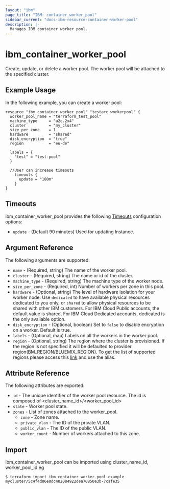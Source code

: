```yaml
---
layout: "ibm"
page_title: "IBM: container_worker_pool"
sidebar_current: "docs-ibm-resource-container-worker-pool"
description: |-
  Manages IBM container worker pool.
---
```


# ibm\_container_worker_pool

Create, update, or delete a worker pool. The worker pool will be attached to the specified cluster.


## Example Usage

In the following example, you can create a worker pool:

```hcl
resource "ibm_container_worker_pool" "testacc_workerpool" {
  worker_pool_name = "terraform_test_pool"
  machine_type     = "u2c.2x4"
  cluster          = "my_cluster"
  size_per_zone    = 1
  hardware         = "shared"
  disk_encryption  = "true"
  region           = "eu-de"

  labels = {
    "test" = "test-pool"
  }

  //User can increase timeouts 
    timeouts {
      update = "180m"
    }
}
```

## Timeouts

ibm_container_worker_pool provides the following [Timeouts](https://www.terraform.io/docs/configuration/resources.html#timeouts) configuration options:

* `update` - (Default 90 minutes) Used for updating Instance.

## Argument Reference

The following arguments are supported:

* `name` - (Required, string) The name of the worker pool.
* `cluster` - (Required, string) The name or id of the cluster.
* `machine_type` - (Required, string) The machine type of the worker node.
* `size_per_zone` - (Required, int) Number of workers per zone in this pool.
* `hardware` - (Optional, string) The level of hardware isolation for your worker node. Use `dedicated` to have available physical resources dedicated to you only, or `shared` to allow physical resources to be shared with other IBM customers. For IBM Cloud Public accounts, the default value is shared. For IBM Cloud Dedicated accounts, dedicated is the only available option.
* `disk_encryption` - (Optional, boolean) Set to `false` to disable encryption on a worker. Default is true.
* `labels` - (Optional, map) Labels on all the workers in the worker pool.
* `region` - (Optional, string) The region where the cluster is provisioned. If the region is not specified it will be defaulted to provider region(BM_REGION/BLUEMIX_REGION). To get the list of supported regions please access this [link](https://containers.bluemix.net/v1/regions) and use the alias.
 
## Attribute Reference

The following attributes are exported:

* `id` - The unique identifier of the worker pool resource. The id is composed of \<cluster_name_id\>/\<worker_pool_id\>
* `state` - Worker pool state.
* `zones` - List of zones attached to the worker_pool.
   * `zone` - Zone name.
   * `private_vlan` - The ID of the private VLAN.
   * `public_vlan` - The ID of the public VLAN.
   * `worker_count` - Number of workers attached to this zone.

## Import

ibm_container_worker_pool can be imported using cluster_name_id, worker_pool_id eg

```
$ terraform import ibm_container_worker_pool.example mycluster/5c4f4d06e0dc402084922dea70850e3b-7cafe35
